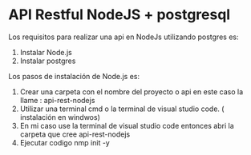 # API Restful NodeJS + postgresql

Los requisitos para realizar una api en NodeJs utilizando postgres es:

1. Instalar Node.js
2. Instalar postgres

Los pasos de instalación de Node.js es:
1. Crear una carpeta con el nombre del proyecto o api en este caso la llame  : api-rest-nodejs
2. Utilizar una terminal  cmd o la terminal de visual studio code. ( instalación en windwos)
3. En mi caso use la terminal de visual studio code entonces abri la carpeta que cree api-rest-nodejs
4. Ejecutar codigo nmp init -y
